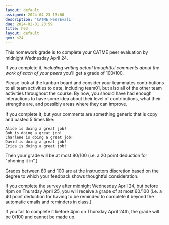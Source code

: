 ```yaml
---
layout: default
assigned: 2024-04-23 13:00
description: 'CATME PeerEval1'
due: 2024-02-01 23:59
title: h03
layout: default
qxx: s24
---
```


This homework grade is to complete your CATME peer evaluation by midnight Wednesday April 24.  

If you complete it, *including writing actual thoughtful comments about the work of each of your peers* you'll get a grade of 100/100.

Please look at the kanban board and consider your teammates contributions to all
team activities to date, including team01, but also all of the other team activities throughout the course.  By now, you should have had enough interactions
to have some idea about their level of contributions, what their strengths are,
and possibly areas where they can improve.

If you complete it, but your comments are something generic that is copy and pasted 5 times like:

```
Alice is doing a great job!
Bob is doing a great job!
Charlene is doing a great job!
David is doing a great job!
Erica is doing a great job!
```

Then your grade will be at most 80/100 (i.e. a 20 point deduction for "phoning it in".)

Grades between 80 and 100 are at the instructors discretion based on the degree to which your feedback shows thoughtful consideration.

If you complete the survey after midnight Wednesday April 24, but before 4pm on Thursday April 25, you will receive a grade of at most 60/100 (i.e. a 40 point deduction for having to be reminded to complete it beyond the automatic emails and reminders in class.)

If you fail to complete it before 4pm on Thursday April 24th, the grade will be
0/100 and cannot be made up.

